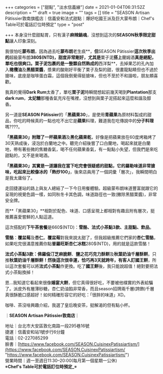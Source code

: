 +++
categories = ["甜點", "淡水信義線"]
date = 2021-01-04T06:31:52Z
description = ""
draft = true
image = ""
tags = []
title = "SEASON Artisan Pâtissier敦南旗艦店｜信義安和法式甜點｜爆好吃國王派及巨大蒙布朗｜Chef's Table可於電話訂位時預定"
type = "post"

+++
本身沒什麼甜點胃，只有漢子**麻辣鍋魂**，沒想到這次的**SEASON秋季限定甜點**讓人印象深刻。

我很怕吃**蒙布朗**，因為過去吃**蒙布朗**老生痰**，**但**SEASON Pâtissier**這次秋季出的**超級蒙布朗**380$(NTD)，甜度非常剛好，尤其是**栗子泥**搭上**蘭姆酒**真是絕配，單吃也很爽口。**栗子泥**包裹的是一整顆自然熟成的**西洋梨**，去掉果芯的孔內加入**橄欖油**及**黑醋栗醬**，漿果的酸剛好平衡了栗子及梨的甜，很畫龍點睛但也不過於搶味，底座是咖啡蛋白霜，這個我倒覺得挺搶味，但也不至於不和諧啦，朋友頗喜歡。  
  
我真的覺得**Dark Rum**太香了，單吃**栗子泥**時瞬間想起前幾天喝到**Plantation**那支**dark rum**，**太妃糖**那種香氣充斥在嘴裡，沒想到與栗子泥搭起來這麼和諧及醇香。

另一道是**SEASON Pâtissier**的「**黑蘋果30**」，是使用**青蘋果**為原材料製成的甜品，你吃的時候真的一點也吃不出它是**蘋果**料理，難道我在吃傳說中的**分子料理**嗎????。  
  
**「黑蘋果30」**附贈了一杯**蘋果酒**及**黑化蘋果乾**，好像是把蘋果放在60度烤箱烤了30天熟成後，浸泡於白蘭地之中。聽完介紹後嘗了口白蘭地，喝起來就是白蘭地，帶有著些微的焦糖香氣，喝不任何蘋果香氣，有一點點小失望，但我們是來吃甜點的，又不是來喝酒。

**「黑蘋果30」**其實是一道讓我在當下吃完會很疑惑的甜點，它的羅勒味道非常搶味，吃起來比較像冰的**「熱炒100」**，後來店員用了一個詞彙「層次」，我瞬間明白是我太庸俗了。

走回捷運站的路上與友人總結了一下今日用餐體驗。超級蒙布朗味道豐富就跟它的呈現的視覺色調一樣，如同秋冬卡其色調，味道路徑也一致(撇除黑醋栗醬)，非常安全牌。

而**「黑蘋果30」**相對於配色、味道、口感呈現上都相對有趣且附有層次，挺推薦喜愛嘗鮮的人點這道。

這次搭配的**下午茶套餐**是660$(NTD)：**雪酪、法式小茶點3款、主甜點、飲品**。

**雪酪**：**覆盆莓**及**杏仁**。**覆盆莓**對我來說太甜了，但我超級推薦它們家的**杏仁雪酪**，如果吃完很滿意推薦你點**普羅旺斯杏仁冰糕**280$(NTD)，用的就是這款雪酪！

**法式小茶點3款：佛羅倫汀芝麻脆餅**、**鹽之花巧克力酥餅**及**秋葉奶油千層酥餅**。只推**秋葉奶油千層酥餅！**然後這次很幸運，恰巧再3天就跨年，有客人訂**國王餅**，所以這次套餐可以將**法式小茶點**作更換。吃了**國王餅**後，我只能說超值！絕對要把法式小茶點換掉！

恩...我知道它看起來很像**婚宴大餅**，但它真得很好吃，不要被他樸實的外表給騙了。派皮外有層薄砂糖，杏仁奶油餡非常香，而且season招牌兩千層(誇飾)千層真很酥脆口感超好！如何精確形容它的好吃：「很胖的味道」XD。

咖啡、茶沒啥興趣介紹，我選了皇后晚安茶，挺解渴的但有點小杯。

｜**SEASON Artisan Pâtissier敦南店**｜

地址｜台北市大安區敦化南路一段295巷16號  
捷運｜信義安和站1號步行6分鐘  
電話｜02-227085299  
臉書｜[https://www.facebook.com/SEASON.CuisinexPatissiartism/](https://www.facebook.com/SEASON.CuisinexPatissiartism/ "https://www.facebook.com/SEASON.CuisinexPatissiartism/")  
營業時間｜週一至週日11:30–20:00(每月第一個星期一公休)  
※**Chef's Table可於電話訂位時預定_**※